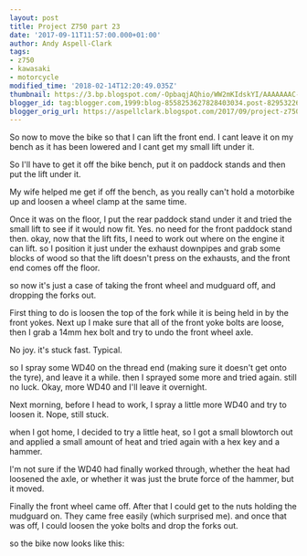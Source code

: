 ```yaml
---
layout: post
title: Project Z750 part 23
date: '2017-09-11T11:57:00.000+01:00'
author: Andy Aspell-Clark
tags:
- z750
- kawasaki
- motorcycle
modified_time: '2018-02-14T12:20:49.035Z'
thumbnail: https://3.bp.blogspot.com/-OpbaqjAQhio/WW2mKIdskYI/AAAAAAAC-NY/1vgQr9xUtHgW1l848Fxjj8rQoVzCFiURwCKgBGAs/s72-c/IMG_20170714_070422.jpg
blogger_id: tag:blogger.com,1999:blog-8558253627828403034.post-8295322606333275452
blogger_orig_url: https://aspellclark.blogspot.com/2017/09/project-z750-part-23.html
---
```


So now to move the bike so that I can lift the front end. I cant leave it on my bench as it has been lowered and I cant get my small lift under it.

So I'll have to get it off the bike bench, put it on paddock stands and then put the lift under it.

My wife helped me get if off the bench, as you really can't hold a motorbike up and loosen a wheel clamp at the same time.

Once it was on the floor, I put the rear paddock stand under it and tried the small lift to see if it would now fit. Yes. no need for the front paddock stand then. okay, now that the lift fits, I need to work out where on the engine it can lift. so I position it just under the exhaust downpipes and grab some blocks of wood so that the lift doesn't press on the exhausts, and the front end comes off the floor.

so now it's just a case of taking the front wheel and mudguard off, and dropping the forks out.

First thing to do is loosen the top of the fork while it is being held in by the front yokes. Next up I make sure that all of the front yoke bolts are loose, then I grab a 14mm hex bolt and try to undo the front wheel axle.

No joy. it's stuck fast. Typical.

so I spray some WD40 on the thread end (making sure it doesn't get onto the tyre), and leave it a while. then I sprayed some more and tried again. still no luck. Okay, more WD40 and I'll leave it overnight.

Next morning, before I head to work, I spray a little more WD40 and try to loosen it. Nope, still stuck.

when I got home, I decided to try a little heat, so I got a small blowtorch out and applied a small amount of heat and tried again with a hex key and a hammer.

I'm not sure if the WD40 had finally worked through, whether the heat had loosened the axle, or whether it was just the brute force of the hammer, but it moved.

Finally the front wheel came off. After that I could get to the nuts holding the mudguard on. They came free easily (which surprised me). and once that was off, I could loosen the yoke bolts and drop the forks out.

so the bike now looks like this:











